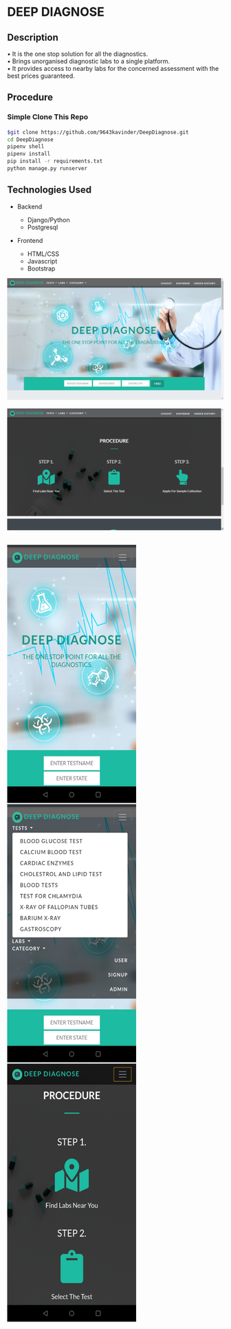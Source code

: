 # DEEP DIAGNOSE

## Description
• It is the one stop solution for all the diagnostics.</br>
• Brings unorganised diagnostic labs to a single platform.</br>
• It provides access to nearby labs for the concerned assessment with the
best prices guaranteed.</br>

## Procedure
### Simple Clone This Repo

```bash
$git clone https://github.com/9643kavinder/DeepDiagnose.git
cd DeepDiagnose
pipenv shell
pipenv install
pip install -r requirements.txt
python manage.py runserver
```

## Technologies Used
* Backend
  * Django/Python
  * Postgresql
 
* Frontend
  * HTML/CSS
  * Javascript
  * Bootstrap
  
  
![](/readme_ss/1.png)
</br>
</br>
![](/readme_ss/3.png)
</br>
</br>
<p float="left">
  <img src="https://raw.githubusercontent.com/9643kavinder/DeepDiagnose/master/readme_ss/9.jpg" width="300" height="600"/>
  <img src="https://raw.githubusercontent.com/9643kavinder/DeepDiagnose/master/readme_ss/10.jpg" width="300" height="600"/>
 <img src="https://raw.githubusercontent.com/9643kavinder/DeepDiagnose/master/readme_ss/11.jpg" width="300" height="600"/>
</p>

